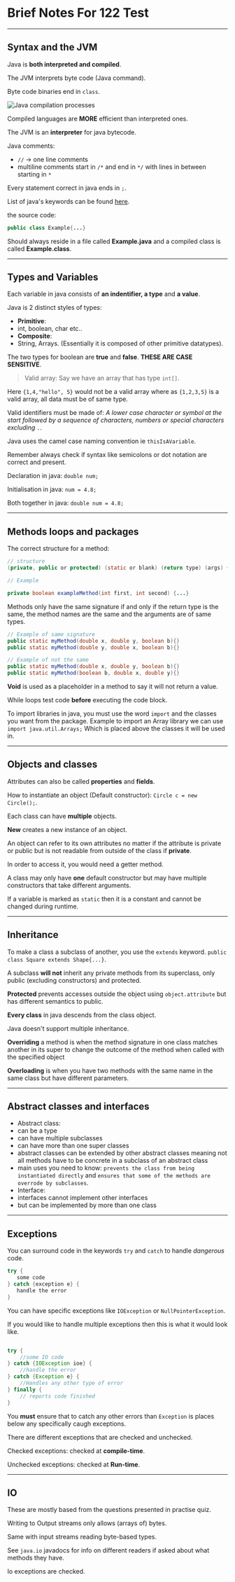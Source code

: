 # Brief Notes For 122 Test

---

## Syntax and the JVM

Java is **both interpreted and compiled**.

The JVM interprets byte code (Java command).

Byte code binaries end in `class`.

![Java compilation processes](./java-interpreter.png)

Compiled languages are **MORE** efficient than interpreted ones.

The JVM is an **interpreter** for java bytecode.

Java comments:
- `//` -> one line comments
- multiline comments start in `/*` and end in `*/` with lines in between starting in `*`

Every statement correct in java ends in `;`.

List of java's keywords can be found [here](https://en.wikipedia.org/wiki/List_of_Java_keywords).

the source code:

```Java
public class Example{...}
```

Should always reside in a file called **Example.java** and a compiled class is called **Example.class**.

---
## Types and Variables

Each variable in java consists of **an indentifier, a type** and **a value**.

Java is 2 distinct styles of types:
- **Primitive**:
 - int, boolean, char etc..
- **Composite**:
 - String, Arrays. (Essentially it is composed of other primitive datatypes).

The two types for boolean are **true** and **false**. **THESE ARE CASE SENSITIVE**.

> Valid array: Say we have an array that has type `int[]`.

Here `{1,4,"hello", 5}` would not be a valid array where as `{1,2,3,5}` is a valid array, all data must be of same type.

Valid identifiers must be made of: *A lower case character or symbol at the start followed by a sequence of characters, numbers or special characters excluding* `.`.

Java uses the camel case naming convention ie `thisIsAVariable`.

Remember always check if syntax like semicolons or dot notation are correct and present.

Declaration in java: `double num;`

Initialisation in java: `num = 4.8;`

Both together in java: `double num = 4.8;`

---
## Methods loops and packages

The correct structure for a method:

```java
// structure
(private, public or protected) (static or blank) (return type) (args) {}

// Example

private boolean exampleMethod(int first, int second) {...}
```

Methods only have the same signature if and only if the return type is the same, the method names are the same and the arguments are of same types.

```java
// Example of same signature
public static myMethod(double x, double y, boolean b){}
public static myMethod(double y, double x, boolean b){}

// Example of not the same
public static myMethod(double x, double y, boolean b){}
public static myMethod(boolean b, double x, double y){}
```

**Void** is used as a placeholder in a method to say it will not return a value.

While loops test code **before** executing the code block.

To import libraries in java, you must use the word `import` and the classes you want from the package. Example to import an Array library we can use `import java.util.Arrays;` Which is placed above the classes it will be used in.

---
## Objects and classes

Attributes can also be called **properties** and **fields**.

How to instantiate an object (Default constructor): `Circle c = new Circle();`.

Each class can have **multiple** objects.

**New** creates a new instance of an object.

An object can refer to its own attributes no matter if the attribute is private or public but is not readable from outside of the class if **private**.

In order to access it, you would need a getter method.

A class may only have **one** default constructor but may have multiple constructors that take different arguments.

If a variable is marked as `static` then it is a constant and cannot be changed during runtime.

---
## Inheritance

To make a class a subclass of another, you use the `extends` keyword. `public class Square extends Shape{...}`.

A subclass **will not** inherit any private methods from its superclass, only public (excluding constructors) and protected.

**Protected** prevents accesses outside the object using `object.attribute` but has different semantics to public.

**Every class** in java descends from the class object.

Java doesn't support multiple inheritance.

**Overriding** a method is when the method signature in one class matches another in its super to change the outcome of the method when called with the specified object

**Overloading** is when you have two methods with the same name in the same class but have different parameters.

---
## Abstract classes and interfaces

- Abstract class:
 - can be a type
 - can have multiple subclasses
 - can have more than one super classes
 - abstract classes can be extended by other abstract classes meaning not all methods have to be concrete in a subclass of an abstract class
 - main uses you need to know: `prevents the class from being instantiated directly` and `ensures that some of the methods are overrode by subclasses`.
- Interface:
 - interfaces cannot implement other interfaces
 - but can be implemented by more than one class

---
## Exceptions

You can surround code in the keywords `try` and `catch` to handle *dangerous* code.

```java
try {
   some code
} catch {exception e} {
   handle the error
}
```

You can have specific exceptions like `IOException` or `NullPointerException`.

If you would like to handle multiple exceptions then this is what it would look like.

```java

try {
    //some IO code
} catch {IOException ioe} {
    //handle the error
} catch {Exception e} {
    //Handles any other type of error
} finally {
    // reports code finished
}
```

You **must** ensure that to catch any other errors than `Exception` is places below any specifically caugh exceptions.

There are different exceptions that are checked and unchecked.

Checked exceptions: checked at **compile-time**.

Unchecked exceptions: checked at **Run-time**.

---
## IO

These are mostly based from the questions presented in practise quiz.

Writing to Output streams only allows (arrays of) bytes.

Same with input streams reading byte-based types.

See `java.io` javadocs for info on different readers if asked about what methods they have.

Io exceptions are checked.
